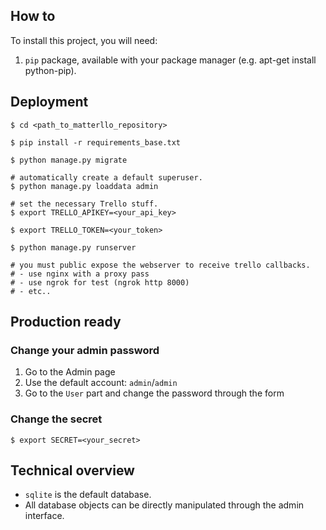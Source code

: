 ## How to
To install this project, you will need:

1. `pip` package, available with your package manager (e.g. apt-get install python-pip).

## Deployment
    $ cd <path_to_matterllo_repository>

    $ pip install -r requirements_base.txt

    $ python manage.py migrate

    # automatically create a default superuser.
    $ python manage.py loaddata admin

    # set the necessary Trello stuff.
    $ export TRELLO_APIKEY=<your_api_key>

    $ export TRELLO_TOKEN=<your_token>

    $ python manage.py runserver

    # you must public expose the webserver to receive trello callbacks.
    # - use nginx with a proxy pass
    # - use ngrok for test (ngrok http 8000)
    # - etc.. 

## Production ready
### Change your admin password
1. Go to the Admin page
2. Use the default account: `admin`/`admin`
3. Go to the `User` part and change the password through the form

### Change the secret
    $ export SECRET=<your_secret>

## Technical overview
* `sqlite` is the default database.
* All database objects can be directly manipulated through the admin interface.
